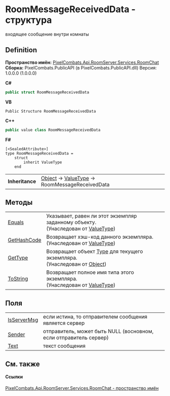 # RoomMessageReceivedData - структура


входящее сообщение внутри комнаты



## Definition
**Пространство имён:** <a href="f9b35b8e-e88d-da29-b6b9-ee53cb5dcbfb">PixelCombats.Api.RoomServer.Services.RoomChat</a>  
**Сборка:** PixelCombats.PublicAPI (в PixelCombats.PublicAPI.dll) Версия: 1.0.0.0 (1.0.0.0)

**C#**
``` C#
public struct RoomMessageReceivedData
```
**VB**
``` VB
Public Structure RoomMessageReceivedData
```
**C++**
``` C++
public value class RoomMessageReceivedData
```
**F#**
``` F#
[<SealedAttribute>]
type RoomMessageReceivedData = 
    struct
        inherit ValueType
    end
```

<table><tr><td><strong>Inheritance</strong></td><td><a href="https://learn.microsoft.com/dotnet/api/system.object" target="_blank" rel="noopener noreferrer">Object</a>  →  <a href="https://learn.microsoft.com/dotnet/api/system.valuetype" target="_blank" rel="noopener noreferrer">ValueType</a>  →  RoomMessageReceivedData</td></tr>
</table>



## Методы
<table>
<tr>
<td><a href="https://learn.microsoft.com/dotnet/api/system.valuetype.equals#system-valuetype-equals(system-object)" target="_blank" rel="noopener noreferrer">Equals</a></td>
<td>Указывает, равен ли этот экземпляр заданному объекту.<br />(Унаследован от <a href="https://learn.microsoft.com/dotnet/api/system.valuetype" target="_blank" rel="noopener noreferrer">ValueType</a>)</td></tr>
<tr>
<td><a href="https://learn.microsoft.com/dotnet/api/system.valuetype.gethashcode#system-valuetype-gethashcode" target="_blank" rel="noopener noreferrer">GetHashCode</a></td>
<td>Возвращает хэш-код данного экземпляра.<br />(Унаследован от <a href="https://learn.microsoft.com/dotnet/api/system.valuetype" target="_blank" rel="noopener noreferrer">ValueType</a>)</td></tr>
<tr>
<td><a href="https://learn.microsoft.com/dotnet/api/system.object.gettype#system-object-gettype" target="_blank" rel="noopener noreferrer">GetType</a></td>
<td>Возвращает объект <a href="https://learn.microsoft.com/dotnet/api/system.type" target="_blank" rel="noopener noreferrer">Type</a> для текущего экземпляра.<br />(Унаследован от <a href="https://learn.microsoft.com/dotnet/api/system.object" target="_blank" rel="noopener noreferrer">Object</a>)</td></tr>
<tr>
<td><a href="https://learn.microsoft.com/dotnet/api/system.valuetype.tostring#system-valuetype-tostring" target="_blank" rel="noopener noreferrer">ToString</a></td>
<td>Возвращает полное имя типа этого экземпляра.<br />(Унаследован от <a href="https://learn.microsoft.com/dotnet/api/system.valuetype" target="_blank" rel="noopener noreferrer">ValueType</a>)</td></tr>
</table>

## Поля
<table>
<tr>
<td><a href="643f5d45-0caa-b801-8747-b2b52583847a">IsServerMsg</a></td>
<td>если истина, то отправителем сообщения является сервер</td></tr>
<tr>
<td><a href="2a38c9f9-61c3-d017-2566-78d91b6b66a6">Sender</a></td>
<td>отправитель, может быть NULL (восновном, если отправитель сервер)</td></tr>
<tr>
<td><a href="d17aee77-d8e4-dbce-dd0a-7ba38e88293c">Text</a></td>
<td>текст сообщения</td></tr>
</table>

## См. также


#### Ссылки
<a href="f9b35b8e-e88d-da29-b6b9-ee53cb5dcbfb">PixelCombats.Api.RoomServer.Services.RoomChat - пространство имён</a>  
